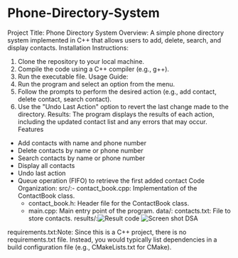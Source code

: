 # Phone-Directory-System
Project Title: Phone Directory System 
Overview: A simple phone directory system implemented in C++ that allows users to add, delete, search, and display contacts.
Installation Instructions: 
1. Clone the repository to your local machine.
2. Compile the code using a C++ compiler (e.g., g++).
3. Run the executable file.
Usage Guide:
1. Run the program and select an option from the menu.
2. Follow the prompts to perform the desired action (e.g., add contact, delete contact, search contact).
3. Use the "Undo Last Action" option to revert the last change made to the directory.
Results:
The program displays the results of each action, including the updated contact list and any errors that may occur.
Features
- Add contacts with name and phone number
- Delete contacts by name or phone number
- Search contacts by name or phone number
- Display all contacts
- Undo last action
- Queue operation (FIFO) to retrieve the first added contact
Code Organization:
src/:- contact_book.cpp: Implementation of the ContactBook class.
     - contact_book.h: Header file for the ContactBook class.
     - main.cpp: Main entry point of the program.
data/: contacts.txt: File to store contacts.
results/:![Result code](https://github.com/user-attachments/assets/c3c14068-a528-4bfd-8884-baf6b665b8a9)
![Screen shot DSA](https://github.com/user-attachments/assets/4c0cec6c-5086-4ad2-9356-02565ef6f730)

requirements.txt:Note: Since this is a C++ project, there is no requirements.txt file. Instead, you would typically list dependencies in a build configuration file (e.g., CMakeLists.txt for CMake).


